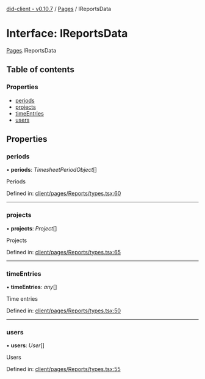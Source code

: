 [did-client - v0.10.7](../README.md) / [Pages](../modules/pages.md) / IReportsData

# Interface: IReportsData

[Pages](../modules/pages.md).IReportsData

## Table of contents

### Properties

- [periods](pages.ireportsdata.md#periods)
- [projects](pages.ireportsdata.md#projects)
- [timeEntries](pages.ireportsdata.md#timeentries)
- [users](pages.ireportsdata.md#users)

## Properties

### periods

• **periods**: *TimesheetPeriodObject*[]

Periods

Defined in: [client/pages/Reports/types.tsx:60](https://github.com/Puzzlepart/did/blob/dev/client/pages/Reports/types.tsx#L60)

___

### projects

• **projects**: *Project*[]

Projects

Defined in: [client/pages/Reports/types.tsx:65](https://github.com/Puzzlepart/did/blob/dev/client/pages/Reports/types.tsx#L65)

___

### timeEntries

• **timeEntries**: *any*[]

Time entries

Defined in: [client/pages/Reports/types.tsx:50](https://github.com/Puzzlepart/did/blob/dev/client/pages/Reports/types.tsx#L50)

___

### users

• **users**: *User*[]

Users

Defined in: [client/pages/Reports/types.tsx:55](https://github.com/Puzzlepart/did/blob/dev/client/pages/Reports/types.tsx#L55)
